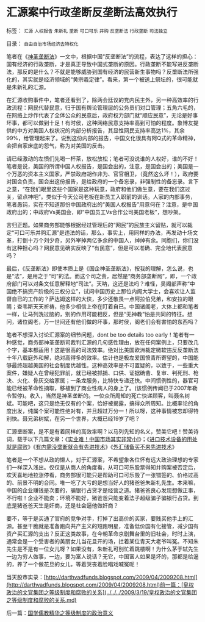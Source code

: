 # 汇源案中行政垄断反垄断法高效执行

标签： `汇源` `人权报告` `朱新礼` `垄断` `可口可乐` `并购` `反垄断法` `行政垄断` `司法独立` 

目录： `自由自治市场经济去特权化`

笔者在《[神圣垄断法](../../../2009/2/8/人权经济学：《反垄断法》和《神圣垄断法》.md)》一文中，根据中国“反垄断法”的流程，表达了这样的担心：国有经济的行政垄断，才是真正导致中国式垄断的原因。行政垄断不能写进反垄断法，那反的是什么？不就是能够威胁到国有经济的民营新生事物吗？反垄断法所强化的，其实就是经济领域的“黄宗羲定律”。看来，第一个被送上祭坛的，很可能就是朱新礼的汇源。



在汇源收购事件中，笔者还看到了，除两会廷议的党内民主外，另一种高效率的行政流程：网民代替民意，归于国有舆论管理层的公务员们对口管理；五角六毛的，在网络上炒作代表了全体公众的民意后，政府权力部门就“顺应民意”，无论是好事坏事，都可以做到十足！有时侯，这种网络民意支持率高到可怕的程度。象博友提供的中方对美国人权状况的内部分析报告，其显性网民支持率高达1%，其余99%，给管理起来了。说到这份内部的报告，中国文化很具有阿Q式的革命精神，会把自家床底的怨气，称为对美国的反击。

请已经激动的左愤们先喝一杯茶，放松放松；笔者可没说谁的人权好，谁的不好！笔者是说，美国的所谓中国人权报告，是国会出的，注意，是国会出的；美国是一个万恶的资本主义国家，严禁政府胡作非为、官官相卫，（竟然这么坏！），政府要对国会负责。国会出这份报告，是给政府的一个备忘录，非强制性的备忘录。言下之意，“在我们眼里这些个国家是这种玩意，政府和他们做生意，要在我们这过关，留点神吧”。类似于今天公司老板在新员工入职前的训话。人家的内部事务，笔者愚钝，实在不知道那份中国政府出的“美国人权报告”用意何在？注意，是中国政府出的；中政府Vs美国会，即“中国员工Vs合作公司美国老板”，想吵架。

言归正题。如果商务部能够根据经过管理后的“网民”的民族主义留贴，就可以裁定“可口可乐并购汇源”是违法的话，那么，事实上，用同样的办法，再发动十场文革，打倒十万个刘少奇，另外宰掉两亿多余的中国人，绰绰有余。同胞们，你们没有这种担心吗？网民意见确实反映了“有民意”，但是可以准确、完全地代表民意吗？



最后，《反垄断法》即使本质上是《国企神圣垄断法》，按我的理解，怎么说，也是“法”，是用之于“司”的法。而这个司之责，居然是“商务部垄断局”，即，一个政府部门可以对条文任意解释地“司法”。天呐，这还是法吗？难怪，吴阁部声称“中国绝不搞资产阶级的三权分立”，试问中国历史上那位内阁大学士，会喜欢让人监督自已的工作的？萨达姆这样的大侠，多少还敬畏一点阿拉伯兄弟，和安拉的眼睛；查韦斯天天祈祷，他多少相信上帝在盯着自已。中国诸阁老，大体上都和笔者一样，让马列洗过脑的，别的作用可能相反，但是“无神教”怕是共同的特征。想问，诸位阁老，万一世间还有他们做的坏事，那时侯，阁老们会有害怕的东西吗？

笔者不想深入讨论汇源案的细节问题，dont be too details too
early！笔者有一种感觉，商务部神圣垄断司裁判汇源的几句感性理由，放在任何案例上，只要改几个字，基本都适用！这是很高的司法效率。绝对比美国欧洲裁定微软违反反垄断法十年八载庭外和解，绝对高得多的效率。估计也是极左爱国愤青所寄望的，中国能够最终超越美国的社会制度优越性。这种高效率是不可置疑的，以致于，一些重大案件，嫌疑人在曾经犯罪前，就已经被抓捕、口供、证据确凿、复审、判死刑、枪决、火化、骨灰交给家属；一条龙服务，比特快专递还快。中间惯例性的，器官可能已经被革命性摘取，移植到了商业性病人的身上了。(该惯例传闻已于2007年勒令暂停)。收入，当然是神圣垄断的。一位众所周知的死亡快递顾客，叫聂名树斌。可能吧，这只是绝无仅有的个案，恰好被揭露，搞得众所周知。比概率论的角度出发，纯属个案可能性绝对有，并且超过万分一！所以呀，这种事情被忘却得特别快。聂兄弟树斌，在另一个世界，大概已经19岁了吧？

汇源垄断案，是不是有着同样的高效率啊？以马列先知的名义，赞美它吧！赞美诗词，载于以下几篇文章：《[实业难！中国市场其实非常小!](../../../2008/5/4/实业难！中国市场其实非常小!.md)》；《[进口技术设备的用处就是腐败](../../../2009/2/18/进口技术设备的用处就是腐败.md)》《[有内需没垄断就会有先进技术](../../../2009/2/17/有内需没垄断就会有先进技术.md)》《[外汇储备买不来先进技术](../../../2009/2/17/外汇储备买不来先进技术.md)》

笔者是一个不想从政的懒人，对于汇源案，不希望象各位怀有远大政治理想的专家们一样深入浅出。仅仅是从商人的角度看，从可口可乐股票得知并购案被否定后，欢天喜地地拉涨停看，商务部很可能只是帮助可口可乐毁了一张错签的、价格过高的、前景不明的合同。唯一吃了大亏的是想当好人的猪爸爸朱新礼先生。本来嘛，中国的企业赚钱是次要的，骗银行占贷才是经营之道。猪爸爸良心发现想做正事，不行啦！企业不能卖；环境不能好，猪爸爸只能变着法子超级骗子骗银行占贷。到底是猪爸爸天生是奸商，还是社会逼他做奸商？

要不，等于是买通了官府的竞争对手，打掉了出高价的买家，要贱买他手上的汇源。甚至干脆就是准备跑向共产主义的短跑明星，准备低价国有化接管，减少国有资产买汇源的支出？反正这类故事，在今朝革命京剧舞台里的旧社会，时时上演，通常会是一个受害者的美丽女儿当花旦开的场，拦着某位青天大老爷叫冤。不知朱先生是不是有一位女儿呀？如果没有，朱新礼可别忙着跳楼啊！为什么茅于轼先生一边为穷人做事，一边，要为富人说话？无它，中国富人如果是坏的，那都是给逼的，养了一个做花旦的女儿，等着哭丧着脸唱戏喊冤呢！



当天股市实录：[http://darthvadfunds.blogspot.com/2009/04/2009208.html](http://darthvadfunds.blogspot.com/2009/04/2009208.html)前一篇：[皇权政治的文官集团之等级制度和腐败的关系](../../../2009/3/19/皇权政治的文官集团之等级制度和腐败的关系.md)

后一篇：[国学儒教精华之等级制度的政治意义](../../../2009/3/20/国学儒教精华之等级制度的政治意义.md)